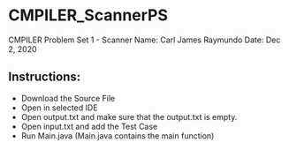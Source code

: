 # CMPILER_ScannerPS
CMPILER Problem Set 1 - Scanner
Name: Carl James Raymundo
Date: Dec 2, 2020

## Instructions:
* Download the Source File
* Open in selected IDE
* Open output.txt and make sure that the output.txt is empty.
* Open input.txt and add the Test Case
* Run Main.java (Main.java contains the main function)
